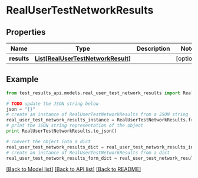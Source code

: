 # RealUserTestNetworkResults


## Properties
Name | Type | Description | Notes
------------ | ------------- | ------------- | -------------
**results** | [**List[RealUserTestNetworkResult]**](RealUserTestNetworkResult.md) |  | [optional] 

## Example

```python
from test_results_api.models.real_user_test_network_results import RealUserTestNetworkResults

# TODO update the JSON string below
json = "{}"
# create an instance of RealUserTestNetworkResults from a JSON string
real_user_test_network_results_instance = RealUserTestNetworkResults.from_json(json)
# print the JSON string representation of the object
print RealUserTestNetworkResults.to_json()

# convert the object into a dict
real_user_test_network_results_dict = real_user_test_network_results_instance.to_dict()
# create an instance of RealUserTestNetworkResults from a dict
real_user_test_network_results_form_dict = real_user_test_network_results.from_dict(real_user_test_network_results_dict)
```
[[Back to Model list]](../README.md#documentation-for-models) [[Back to API list]](../README.md#documentation-for-api-endpoints) [[Back to README]](../README.md)


